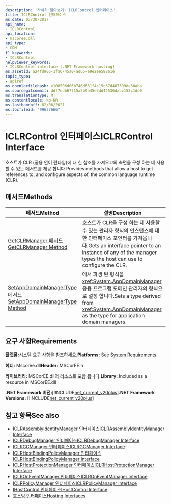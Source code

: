 ```yaml
---
description: '자세히 알아보기: ICLRControl 인터페이스'
title: ICLRControl 인터페이스
ms.date: 03/30/2017
api_name:
- ICLRControl
api_location:
- mscoree.dll
api_type:
- COM
f1_keywords:
- ICLRControl
helpviewer_keywords:
- ICLRControl interface [.NET Framework hosting]
ms.assetid: a24fd905-1fa6-45a0-ad65-e9e2ee58861e
topic_type:
- apiref
ms.openlocfilehash: e108506d06b746d631f4c15c37d467399de30aba
ms.sourcegitcommit: ddf7edb67715a5b9a45e3dd44536dabc153c1de0
ms.translationtype: MT
ms.contentlocale: ko-KR
ms.lasthandoff: 02/06/2021
ms.locfileid: "99637666"
---
```

# <a name="iclrcontrol-interface"></a><span data-ttu-id="4d06a-103">ICLRControl 인터페이스</span><span class="sxs-lookup"><span data-stu-id="4d06a-103">ICLRControl Interface</span></span>

<span data-ttu-id="4d06a-104">호스트가 CLR (공용 언어 런타임)에 대 한 참조를 가져오고의 측면을 구성 하는 데 사용할 수 있는 메서드를 제공 합니다.</span><span class="sxs-lookup"><span data-stu-id="4d06a-104">Provides methods that allow a host to get references to, and configure aspects of, the common language runtime (CLR).</span></span>  
  
## <a name="methods"></a><span data-ttu-id="4d06a-105">메서드</span><span class="sxs-lookup"><span data-stu-id="4d06a-105">Methods</span></span>  
  
|<span data-ttu-id="4d06a-106">메서드</span><span class="sxs-lookup"><span data-stu-id="4d06a-106">Method</span></span>|<span data-ttu-id="4d06a-107">설명</span><span class="sxs-lookup"><span data-stu-id="4d06a-107">Description</span></span>|  
|------------|-----------------|  
|[<span data-ttu-id="4d06a-108">GetCLRManager 메서드</span><span class="sxs-lookup"><span data-stu-id="4d06a-108">GetCLRManager Method</span></span>](iclrcontrol-getclrmanager-method.md)|<span data-ttu-id="4d06a-109">호스트가 CLR을 구성 하는 데 사용할 수 있는 관리자 형식의 인스턴스에 대 한 인터페이스 포인터를 가져옵니다.</span><span class="sxs-lookup"><span data-stu-id="4d06a-109">Gets an interface pointer to an instance of any of the manager types the host can use to configure the CLR.</span></span>|  
|[<span data-ttu-id="4d06a-110">SetAppDomainManagerType 메서드</span><span class="sxs-lookup"><span data-stu-id="4d06a-110">SetAppDomainManagerType Method</span></span>](iclrcontrol-setappdomainmanagertype-method.md)|<span data-ttu-id="4d06a-111">에서 파생 된 형식을 <xref:System.AppDomainManager> 응용 프로그램 도메인 관리자의 형식으로 설정 합니다.</span><span class="sxs-lookup"><span data-stu-id="4d06a-111">Sets a type derived from <xref:System.AppDomainManager> as the type for application domain managers.</span></span>|  
  
## <a name="requirements"></a><span data-ttu-id="4d06a-112">요구 사항</span><span class="sxs-lookup"><span data-stu-id="4d06a-112">Requirements</span></span>  

 <span data-ttu-id="4d06a-113">**플랫폼:**[시스템 요구 사항](../../get-started/system-requirements.md)을 참조하세요.</span><span class="sxs-lookup"><span data-stu-id="4d06a-113">**Platforms:** See [System Requirements](../../get-started/system-requirements.md).</span></span>  
  
 <span data-ttu-id="4d06a-114">**헤더:** Mscoree.dll</span><span class="sxs-lookup"><span data-stu-id="4d06a-114">**Header:** MSCorEE.h</span></span>  
  
 <span data-ttu-id="4d06a-115">**라이브러리:** MSCorEE.dll의 리소스로 포함 됩니다.</span><span class="sxs-lookup"><span data-stu-id="4d06a-115">**Library:** Included as a resource in MSCorEE.dll</span></span>  
  
 <span data-ttu-id="4d06a-116">**.NET Framework 버전:**[!INCLUDE[net_current_v20plus](../../../../includes/net-current-v20plus-md.md)]</span><span class="sxs-lookup"><span data-stu-id="4d06a-116">**.NET Framework Versions:** [!INCLUDE[net_current_v20plus](../../../../includes/net-current-v20plus-md.md)]</span></span>  
  
## <a name="see-also"></a><span data-ttu-id="4d06a-117">참고 항목</span><span class="sxs-lookup"><span data-stu-id="4d06a-117">See also</span></span>

- [<span data-ttu-id="4d06a-118">ICLRAssemblyIdentityManager 인터페이스</span><span class="sxs-lookup"><span data-stu-id="4d06a-118">ICLRAssemblyIdentityManager Interface</span></span>](iclrassemblyidentitymanager-interface.md)
- [<span data-ttu-id="4d06a-119">ICLRDebugManager 인터페이스</span><span class="sxs-lookup"><span data-stu-id="4d06a-119">ICLRDebugManager Interface</span></span>](iclrdebugmanager-interface.md)
- [<span data-ttu-id="4d06a-120">ICLRGCManager 인터페이스</span><span class="sxs-lookup"><span data-stu-id="4d06a-120">ICLRGCManager Interface</span></span>](iclrgcmanager-interface.md)
- [<span data-ttu-id="4d06a-121">ICLRHostBindingPolicyManager 인터페이스</span><span class="sxs-lookup"><span data-stu-id="4d06a-121">ICLRHostBindingPolicyManager Interface</span></span>](iclrhostbindingpolicymanager-interface.md)
- [<span data-ttu-id="4d06a-122">ICLRHostProtectionManager 인터페이스</span><span class="sxs-lookup"><span data-stu-id="4d06a-122">ICLRHostProtectionManager Interface</span></span>](iclrhostprotectionmanager-interface.md)
- [<span data-ttu-id="4d06a-123">ICLROnEventManager 인터페이스</span><span class="sxs-lookup"><span data-stu-id="4d06a-123">ICLROnEventManager Interface</span></span>](iclroneventmanager-interface.md)
- [<span data-ttu-id="4d06a-124">ICLRPolicyManager 인터페이스</span><span class="sxs-lookup"><span data-stu-id="4d06a-124">ICLRPolicyManager Interface</span></span>](iclrpolicymanager-interface.md)
- [<span data-ttu-id="4d06a-125">IHostControl 인터페이스</span><span class="sxs-lookup"><span data-stu-id="4d06a-125">IHostControl Interface</span></span>](ihostcontrol-interface.md)
- [<span data-ttu-id="4d06a-126">호스팅 인터페이스</span><span class="sxs-lookup"><span data-stu-id="4d06a-126">Hosting Interfaces</span></span>](hosting-interfaces.md)
